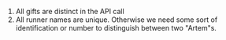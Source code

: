 1. All gifts are distinct in the API call
2. All runner names are unique. Otherwise we need some sort of identification or number to distinguish between two "Artem"s. 